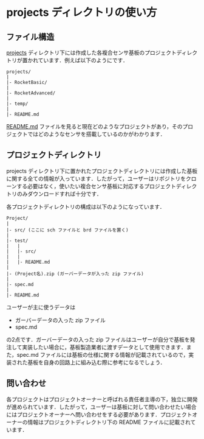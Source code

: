 # projects ディレクトリの使い方

## ファイル構造

[projects](../projects/) ディレクトリ下には作成した各複合センサ基板のプロジェクトディレクトリが置かれています．例えば以下のようにです．

```
projects/
|
|- RocketBasic/
|
|- RocketAdvanced/
|
|- temp/
|
|- README.md
```

[README.md](../projects/README.md) ファイルを見ると現在どのようなプロジェクトがあり，そのプロジェクトではどのようなセンサを搭載しているのかがわかります．

## プロジェクトディレクトリ

projects ディレクトリ下に置かれたプロジェクトディレクトリには作成した基板に関する全ての情報が入っています．したがって，ユーザーはリポジトリをクローンする必要はなく，使いたい複合センサ基板に対応するプロジェクトディレクトリのみダウンロードすれば十分です．

各プロジェクトディレクトリの構成は以下のようになっています．

```
Project/
|
|- src/ (ここに sch ファイルと brd ファイルを置く)
|
|- test/
|   |
|   |- src/
|   |
|   |- README.md
|
|- (Project名).zip (ガーバーデータが入った zip ファイル)
|
|- spec.md
|
|- README.md
```

ユーザーが主に使うデータは

- ガーバーデータの入った zip ファイル
- spec.md

の2点です．ガーバーデータの入った zip ファイルはユーザーが自分で基板を発注して実装したい場合に，基板製造業者に渡すデータとして使用できます．また，spec.md ファイルには基板の仕様に関する情報が記載されているので，実装された基板を自身の回路上に組み込む際に参考になるでしょう．

## 問い合わせ
各プロジェクトはプロジェクトオーナーと呼ばれる責任者主導の下，独立に開発が進められています．したがって，ユーザーは基板に対して問い合わせたい場合にはプロジェクトオーナーへ問い合わせをする必要があります．プロジェクトオーナーの情報はプロジェクトディレクトリ下の README ファイルに記載されています．
